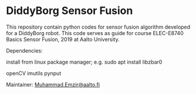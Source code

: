 # DiddyBorg Sensor Fusion

This repository contain python codes for sensor fusion algorithm developed for a DiddyBorg robot. This code serves as guide for course ELEC-E8740 Basics Sensor Fusion, 2019 at Aalto University.

Dependencies:

install from linux package manager; e.g. sudo apt install
libzbar0

openCV
imutils
pynput


Maintainer: Muhammad.Emzir@aalto.fi
